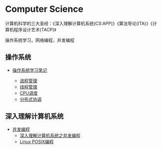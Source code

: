 # Computer Science

计算机科学的三大圣经：《深入理解计算机系统(CS:APP)》《算法导论(ITA)》《计算机程序设计艺术(TACP)》

操作系统学习，网络编程，并发编程

## 操作系统

* [操作系统学习笔记](Operating/README.md)

   + [进程管理](Operating/ProcessManagement.md)
   + [线程管理](Operating/ThreadManagement.md)
   + [CPU调度](Operating/CpuManagement.md)
   + [分布式协调](Operating/DFS_1.md)

## 深入理解计算机系统

* [并发编程](Concurrency/README.md)  
   + [深入理解计算机系统之并发编程](01.md)  
   + [Linux POSIX编程](02.md)  

